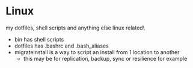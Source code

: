 # Linux
my dotfiles, shell scripts and anything else linux related\
- bin has shell scripts
- dotfiles has .bashrc and .bash_aliases
- migrateinstall is a way to script an install from 1 location to another
  - this may be for replication, backup, sync or resilience for example
